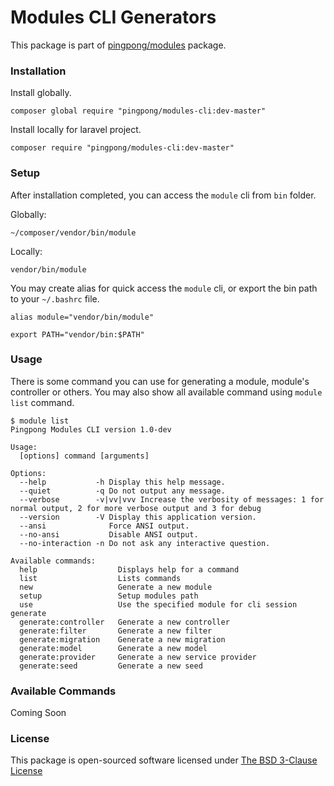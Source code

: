 Modules CLI Generators
===========

This package is part of [pingpong/modules](https://github.com/pingpong-labs/modules) package.

### Installation

Install globally.
```shell
composer global require "pingpong/modules-cli:dev-master"
```

Install locally for laravel project.
```shell
composer require "pingpong/modules-cli:dev-master"
```

### Setup

After installation completed, you can access the `module` cli from `bin` folder.

Globally:
```
~/composer/vendor/bin/module
```

Locally:
```
vendor/bin/module
```

You may create alias for quick access the `module` cli, or export the bin path to your `~/.bashrc` file.

```shell
alias module="vendor/bin/module"

export PATH="vendor/bin:$PATH"
```

### Usage

There is some command you can use for generating a module, module's controller or others.
You may also show all available command using `module list` command.

```shell
$ module list
Pingpong Modules CLI version 1.0-dev

Usage:
  [options] command [arguments]

Options:
  --help           -h Display this help message.
  --quiet          -q Do not output any message.
  --verbose        -v|vv|vvv Increase the verbosity of messages: 1 for normal output, 2 for more verbose output and 3 for debug
  --version        -V Display this application version.
  --ansi              Force ANSI output.
  --no-ansi           Disable ANSI output.
  --no-interaction -n Do not ask any interactive question.

Available commands:
  help                  Displays help for a command
  list                  Lists commands
  new                   Generate a new module
  setup                 Setup modules path
  use                   Use the specified module for cli session
generate
  generate:controller   Generate a new controller
  generate:filter       Generate a new filter
  generate:migration    Generate a new migration
  generate:model        Generate a new model
  generate:provider     Generate a new service provider
  generate:seed         Generate a new seed
```

### Available Commands

Coming Soon

### License

This package is open-sourced software licensed under [The BSD 3-Clause License](http://opensource.org/licenses/BSD-3-Clause)